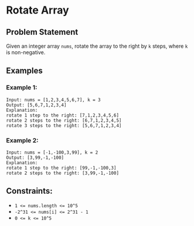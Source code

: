 # Rotate Array

## Problem Statement
Given an integer array `nums`, rotate the array to the right by `k` steps, where `k` is non-negative.

## Examples

### Example 1:
```
Input: nums = [1,2,3,4,5,6,7], k = 3
Output: [5,6,7,1,2,3,4]
Explanation:
rotate 1 step to the right: [7,1,2,3,4,5,6]
rotate 2 steps to the right: [6,7,1,2,3,4,5]
rotate 3 steps to the right: [5,6,7,1,2,3,4]
```

### Example 2:
```
Input: nums = [-1,-100,3,99], k = 2
Output: [3,99,-1,-100]
Explanation:
rotate 1 step to the right: [99,-1,-100,3]
rotate 2 steps to the right: [3,99,-1,-100]
```

## Constraints:
- `1 <= nums.length <= 10^5`
- `-2^31 <= nums[i] <= 2^31 - 1`
- `0 <= k <= 10^5`